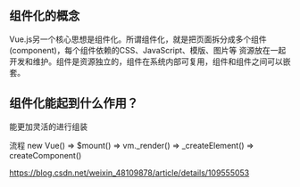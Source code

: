 ## 组件化的概念
Vue.js另一个核心思想是组件化。所谓组件化，就是把页面拆分成多个组件(component)，每个组件依赖的CSS、JavaScript、模版、图片等
资源放在一起开发和维护。组件是资源独立的，组件在系统内部可复用，组件和组件之间可以嵌套。

## 组件化能起到什么作用？
能更加灵活的进行组装

流程 
new Vue() => $mount() => vm._render() => _createElement() => createComponent()



https://blog.csdn.net/weixin_48109878/article/details/109555053